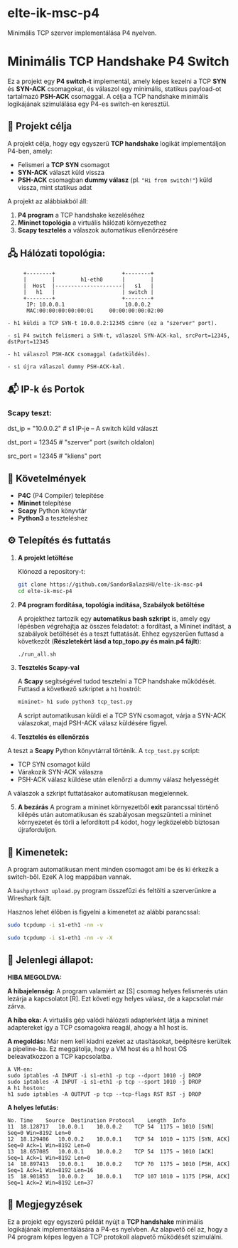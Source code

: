 # elte-ik-msc-p4
Minimális TCP szerver implementálása P4 nyelven.

# Minimális TCP Handshake P4 Switch

Ez a projekt egy **P4 switch-t** implementál, amely képes kezelni a TCP **SYN** és **SYN-ACK** csomagokat, és válaszol egy minimális, statikus payload-ot tartalmazó **PSH-ACK** csomaggal. A célja a TCP handshake minimális logikájának szimulálása egy P4-es switch-en keresztül.

## 🚀 Projekt célja

A projekt célja, hogy egy egyszerű **TCP handshake** logikát implementáljon P4-ben, amely:

- Felismeri a **TCP SYN** csomagot
- **SYN-ACK** választ küld vissza
- **PSH-ACK** csomagban **dummy válasz** (pl. `"Hi from switch!"`) küld vissza, mint statikus adat

A projekt az alábbiakból áll:

1. **P4 program** a TCP handshake kezeléséhez
2. **Mininet topológia** a virtuális hálózati környezethez
3. **Scapy tesztelés** a válaszok automatikus ellenőrzésére


## 🖧 Hálózati topológia:
```
     +--------+                     +--------+ 
     |        |        h1-eth0      |        |
     |  Host  |---------------------|   s1   |
     |   h1   |                     | switch |
     +--------+                     +--------+ 
      IP: 10.0.0.1                   10.0.0.2
      MAC:00:00:00:00:00:01     00:00:00:00:02:00
```

    - h1 küldi a TCP SYN-t 10.0.0.2:12345 címre (ez a "szerver" port).

    - s1 P4 switch felismeri a SYN-t, válaszol SYN-ACK-kal, srcPort=12345, dstPort=12345

    - h1 válaszol PSH-ACK csomaggal (adatküldés).

    - s1 újra válaszol dummy PSH-ACK-kal.

## 📬 IP-k és Portok

### Scapy teszt:

dst_ip = "10.0.0.2"     # s1 IP-je – A switch küld választ

dst_port = 12345        # "szerver" port (switch oldalon)

src_port = 12345         # "kliens" port

## 🧰 Követelmények

- **P4C** (P4 Compiler) telepítése
- **Mininet** telepítése
- **Scapy** Python könyvtár
- **Python3** a teszteléshez

## ⚙️ Telepítés és futtatás

1. **A projekt letöltése**

    Klónozd a repository-t:

    ```bash
    git clone https://github.com/SandorBalazsHU/elte-ik-msc-p4
    cd elte-ik-msc-p4
    ```

2. **P4 program fordítása, topológia indítása, Szabályok betöltése**

    A projekthez tartozik egy **automatikus bash szkript** is, amely egy lépésben végrehajtja az összes feladatot: a fordítást, a Mininet indítást, a szabályok betöltését és a teszt futtatását. Ehhez egyszerűen futtasd a következőt (**Részletekért lásd a tcp_topo.py és main.p4 fájlt**):

    ```bash
    ./run_all.sh
    ```

3. **Tesztelés Scapy-val**

    A **Scapy** segítségével tudod tesztelni a TCP handshake működését. Futtasd a következő szkriptet a `h1` hostról:

    ```bash
    mininet> h1 sudo python3 tcp_test.py
    ```

    A script automatikusan küldi el a TCP SYN csomagot, várja a SYN-ACK válaszokat, majd PSH-ACK válasz küldésére figyel.

4. **Tesztelés és ellenőrzés**

A teszt a **Scapy** Python könyvtárral történik. A `tcp_test.py` script:

- TCP SYN csomagot küld
- Várakozik SYN-ACK válaszra
- PSH-ACK válasz küldése után ellenőrzi a dummy válasz helyességét

A válaszok a szkript futtatásakor automatikusan megjelennek.

5. **A bezárás**
A program a mininet környezetből **exit** parancssal történő kilépés után automatikusan és szabályosan megszünteti a mininet környezetet és törli a lefordított p4 kódot, hogy legközelebb biztosan újraforduljon. 

## 📝 Kimenetek:
A program automatikusan ment minden csomagot ami be és ki érkezik a switch-ből. EzeK A log mappában vannak.

A ```bashpython3 upload.py``` program összefűzi és feltölti a szerverünkre a Wireshark fájlt.

Hasznos lehet élőben is figyelni a kimenetet az alábbi parancssal:

```bash
sudo tcpdump -i s1-eth1 -nn -v

sudo tcpdump -i s1-eth1 -nn -v -X
```


## 🔧 Jelenlegi állapot:
**HIBA MEGOLDVA:** 

**A hibajelenség:** A program valamiért az [S] csomag helyes felismerés után lezárja a kapcsolatot [R]. Ezt követi egy helyes válasz, de a kapcsolat már zárva.

**A hiba oka:** A virtuális gép valódi hálózati adapterként látja a mininet adaptereket így a TCP csomagokra reagál, ahogy a h1 host is.

**A megoldás:** Már nem kell kiadni ezeket az utasításokat, beépítésre kerültek a pipeline-ba. Ez meggátolja, hogy a VM host és a h1 host OS beleavatkozzon a TCP kapcsolatba.

```
A VM-en:
sudo iptables -A INPUT -i s1-eth1 -p tcp --dport 1010 -j DROP
sudo iptables -A INPUT -i s1-eth1 -p tcp --sport 1010 -j DROP
A h1 hoston:
h1 sudo iptables -A OUTPUT -p tcp --tcp-flags RST RST -j DROP
```

**A helyes lefutás:**
```
No.	Time	Source	Destination	Protocol	Length	Info
11	18.128717	10.0.0.1	10.0.0.2	TCP	54	1175 → 1010 [SYN] Seq=0 Win=8192 Len=0
12	18.129486	10.0.0.2	10.0.0.1	TCP	54	1010 → 1175 [SYN, ACK] Seq=0 Ack=1 Win=8192 Len=0
13	18.657085	10.0.0.1	10.0.0.2	TCP	54	1175 → 1010 [ACK] Seq=1 Ack=1 Win=8192 Len=0
14	18.897413	10.0.0.1	10.0.0.2	TCP	70	1175 → 1010 [PSH, ACK] Seq=1 Ack=1 Win=8192 Len=16
15	18.901853	10.0.0.2	10.0.0.1	TCP	107	1010 → 1175 [PSH, ACK] Seq=1 Ack=2 Win=8192 Len=37
```

## 📝 Megjegyzések

Ez a projekt egy egyszerű példát nyújt a **TCP handshake** minimális logikájának implementálására a P4-es nyelvben. Az alapvető cél az, hogy a P4 program képes legyen a TCP protokoll alapvető működését szimulálni.
